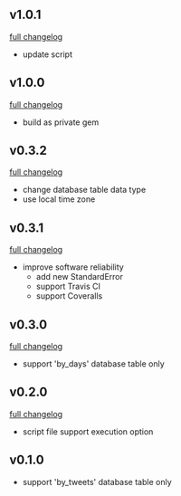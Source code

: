 ## v1.0.1
[full changelog](http://github.com/ysato5654/tweet_activity/compare/v1.0.0...v1.0.1)

* update script

## v1.0.0
[full changelog](http://github.com/ysato5654/tweet_activity/compare/v0.3.2...v1.0.0)

* build as private gem

## v0.3.2
[full changelog](http://github.com/ysato5654/tweet_activity/compare/v0.3.1...v0.3.2)

* change database table data type
* use local time zone

## v0.3.1
[full changelog](http://github.com/ysato5654/tweet_activity/compare/v0.3.0...v0.3.1)

* improve software reliability
	- add new StandardError
	- support Travis CI
	- support Coveralls

## v0.3.0
[full changelog](http://github.com/ysato5654/tweet_activity/compare/v0.2.0...v0.3.0)

* support 'by_days' database table only

## v0.2.0
[full changelog](http://github.com/ysato5654/tweet_activity/compare/v0.1.0...v0.2.0)

* script file support execution option

## v0.1.0

* support 'by_tweets' database table only
